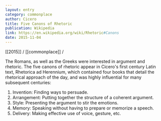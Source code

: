 ```yaml
---
layout: entry
category: commonplace
author: Cicero
title: Five Canons of Rhetoric
publication: Wikipedia
link: https://en.wikipedia.org/wiki/Rhetoric#Canons
date: 2015-11-04
---
```


[[2015]] / [[commonplace]] / 

The Romans, as well as the Greeks were interested in argument and rhetoric. The five canons of rhetoric appear in Cicero's first century Latin text, Rhetorica ad Herennium, which contained four books that detail the rhetorical approach of the day, and was highly influential for many subsequent centuries: 

1. Invention: Finding ways to persuade.
2. Arrangement: Putting together the structure of a coherent argument.
3. Style: Presenting the argument to stir the emotions.
4. Memory: Speaking without having to prepare or memorize a speech.
5. Delivery: Making effective use of voice, gesture, etc.
